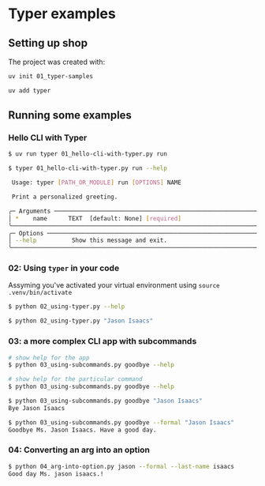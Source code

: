 # Typer examples

## Setting up shop

The project was created with:

```bash
uv init 01_typer-samples

uv add typer
```

## Running some examples

### Hello CLI with Typer

```bash
$ uv run typer 01_hello-cli-with-typer.py run
```

```bash
$ typer 01_hello-cli-with-typer.py run --help

 Usage: typer [PATH_OR_MODULE] run [OPTIONS] NAME

 Print a personalized greeting.

╭─ Arguments ──────────────────────────────────────────────────────────────╮
│ *    name      TEXT  [default: None] [required]                          │
╰──────────────────────────────────────────────────────────────────────────╯
╭─ Options ────────────────────────────────────────────────────────────────╮
│ --help          Show this message and exit.                              │
╰──────────────────────────────────────────────────────────────────────────╯
```

### 02: Using `typer` in your code

Assyming you've activated your virtual environment using `source .venv/bin/activate`

```bash
$ python 02_using-typer.py --help
```

```bash
$ python 02_using-typer.py "Jason Isaacs"
```

### 03: a more complex CLI app with subcommands

```bash
# show help for the app
$ python 03_using-subcommands.py goodbye --help

# show help for the particular command
$ python 03_using-subcommands.py goodbye --help
```

```bash
$ python 03_using-subcommands.py goodbye "Jason Isaacs"
Bye Jason Isaacs

$ python 03_using-subcommands.py goodbye --formal "Jason Isaacs"
Goodbye Ms. Jason Isaacs. Have a good day.
```

### 04: Converting an arg into an option

```bash
$ python 04_arg-into-option.py jason --formal --last-name isaacs
Good day Ms. jason isaacs.!
```